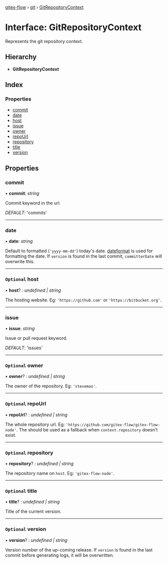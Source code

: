 [gitex-flow](../README.md) › [git](../modules/git.md) › [GitRepositoryContext](git.gitrepositorycontext.md)

# Interface: GitRepositoryContext

Represents the git repository context.

## Hierarchy

* **GitRepositoryContext**

## Index

### Properties

* [commit](git.gitrepositorycontext.md#commit)
* [date](git.gitrepositorycontext.md#date)
* [host](git.gitrepositorycontext.md#optional-host)
* [issue](git.gitrepositorycontext.md#issue)
* [owner](git.gitrepositorycontext.md#optional-owner)
* [repoUrl](git.gitrepositorycontext.md#optional-repourl)
* [repository](git.gitrepositorycontext.md#optional-repository)
* [title](git.gitrepositorycontext.md#optional-title)
* [version](git.gitrepositorycontext.md#optional-version)

## Properties

###  commit

• **commit**: *string*

Commit keyword in the url.

*DEFAULT*: 'commits'

___

###  date

• **date**: *string*

Default to formatted (`'yyyy-mm-dd'`) today's date. [dateformat](https://github.com/felixge/node-dateformat)
is used for formatting the date. If `version` is found in the last commit,
`committerDate` will overwrite this.

___

### `Optional` host

• **host**? : *undefined | string*

The hosting website. Eg: `'https://github.com'` or `'https://bitbucket.org'`.

___

###  issue

• **issue**: *string*

Issue or pull request keyword.

*DEFAULT*: 'issues'

___

### `Optional` owner

• **owner**? : *undefined | string*

The owner of the repository. Eg: `'stevemao'`.

___

### `Optional` repoUrl

• **repoUrl**? : *undefined | string*

The whole repository url. Eg: `'https://github.com/gitex-flow/gitex-flow-node'`.
The should be used as a fallback when `context.repository` doesn't exist.

___

### `Optional` repository

• **repository**? : *undefined | string*

The repository name on `host`. Eg: `'gitex-flow-node'`.

___

### `Optional` title

• **title**? : *undefined | string*

Title of the current version.

___

### `Optional` version

• **version**? : *undefined | string*

Version number of the up-coming release. If `version` is found in the last
commit before generating logs, it will be overwritten.
